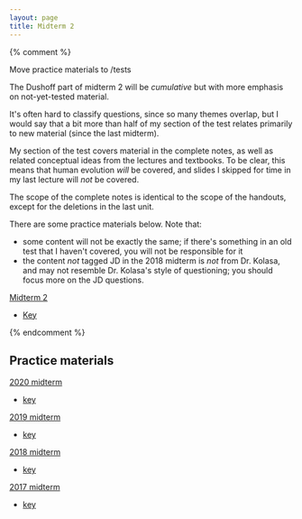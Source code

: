 ```yaml
---
layout: page
title: Midterm 2
---
```


{% comment %} 

Move practice materials to /tests

The Dushoff part of midterm 2 will be _cumulative_ but with more emphasis on not-yet-tested material. 

It's often hard to classify questions, since so many themes overlap, but I would say that a bit more than half of my section of the test relates primarily to new material (since the last midterm).

My section of the test covers material in the complete notes, as well as related conceptual ideas from the lectures and textbooks. To be clear, this means that human evolution _will_ be covered, and slides I skipped for time in my last lecture will _not_ be covered.

The scope of the complete notes is identical to the scope of the handouts, except for the deletions in the last unit.

There are some practice materials below. Note that:

* some content will not be exactly the same; if there's something in an old test that I haven't covered, you will not be responsible for it
* the content _not_ tagged JD in the 2018 midterm is _not_ from Dr. Kolasa, and may not resemble Dr. Kolasa's style of questioning; you should focus more on the JD questions.

[Midterm 2](tests/midterm2.test.pdf)
* [Key](tests/midterm2.qkey.pdf)

{% endcomment %} 

## Practice materials

[2020 midterm](practice/20M2.test.pdf)
* [key](practice/20M2.key.pdf)

[2019 midterm](practice/19M2.test.pdf)
* [key](practice/19M2.key.pdf)

[2018 midterm](practice/18M2.test.pdf)
* [key](practice/18M2.key.pdf)

[2017 midterm](tests/17M2.test.pdf)
* [key](tests/17M2.key.pdf)
